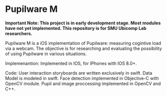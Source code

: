 # Pupilware M

**Important Note: This project is in early development stage. Most modules have not yet implemented. This repository is for SMU Ubicomp Lab researchers.**

Pupilware M is a iOS implementation of Pupilware: measuring cogintive load via a webcam. The objective is for researching and evaluating the possibility of using Pupilware in various situations.

Implemenantion:
Implemented in IOS, for IPhones with IOS 8.0+.

Code:
User interaction storyboards are written exclusively in swift. 
Data Model is modeled in swift. 
Face detection implemented in Objective-C with OpenCV module. 
Pupil and image proccessing implemented in OpenCV and C++. 



